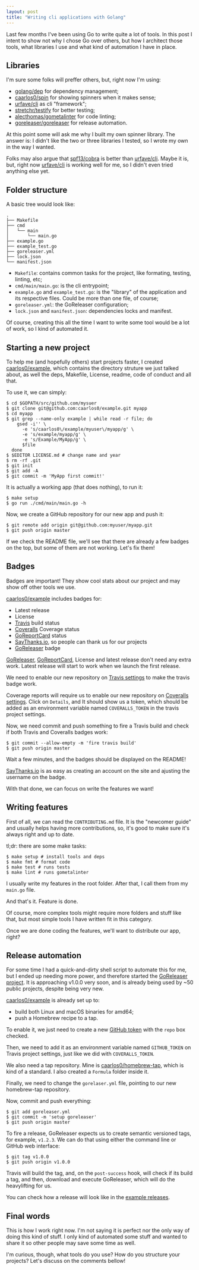 ```yaml
---
layout: post
title: "Writing cli applications with Golang"
---
```


Last few months I've been using Go to write quite a lot of tools. In this post
I intent to show not why I chose Go over others, but how I architect
those tools, what libraries I use and what kind of automation I have in place.

## Libraries

I'm sure some folks will preffer others, but, right now I'm using:

- [golang/dep] for dependency management;
- [caarlos0/spin] for showing spinners when it makes sense;
- [urfave/cli] as cli "framework";
- [stretchr/testify] for better testing;
- [alecthomas/gometalinter] for code linting;
- [goreleaser/goreleaser] for release automation.

At this point some will ask me why I built my own spinner library. The
answer is: I didn't like the two or three libraries I tested, so I wrote
my own in the way I wanted.

Folks may also argue that [spf13/cobra] is better than [urfave/cli].
Maybe it is, but, right now [urfave/cli] is working well for me, so
I didn't even tried anything else yet.

## Folder structure

A basic tree would look like:

```
.
├── Makefile
├── cmd
│   └── main
│       └── main.go
├── example.go
├── example_test.go
├── goreleaser.yml
├── lock.json
└── manifest.json
```

- `Makefile`: contains common tasks for the project, like formating, testing,
linting, etc;
- `cmd/main/main.go`: is the cli entrypoint;
- `example.go` and `example_test.go`: is the "library" of the application and
its respective files. Could be more than one file, of course;
- `goreleaser.yml`: the GoReleaser configuration;
- `lock.json` and `manifest.json`: dependencies locks and manifest.

Of course, creating this all the time I want to write some tool would be
a lot of work, so I kind of automated it.

## Starting a new project

To help me (and hopefully others) start projects faster, I created
[caarlos0/example], which contains the directory struture we just talked about,
as well the deps, Makefile, License, readme, code of conduct and all that.

To use it, we can simply:

```console
$ cd $GOPATH/src/github.com/mysuer
$ git clone git@github.com:caarlos0/example.git myapp
$ cd myapp
$ git grep --name-only example | while read -r file; do
    gsed -i'' \
      -e 's/caarlos0\/example/myuser\/myapp/g' \
      -e 's/example/myapp/g' \
      -e 's/Example/MyApp/g' \
      $file
  done
$ $EDITOR LICENSE.md # change name and year
$ rm -rf .git
$ git init
$ git add -A
$ git commit -m 'MyApp first commit!'
```

It is actually a working app (that does nothing), to run it:

```console
$ make setup
$ go run ./cmd/main/main.go -h
```

Now, we create a GitHub repository for our new app and push it:

```console
$ git remote add origin git@github.com:myuser/myapp.git
$ git push origin master
```

If we check the README file, we'll see that there are already a few
badges on the top, but some of them are not working. Let's fix them!

## Badges

Badges are important! They show cool stats about our project and
may show off other tools we use.

[caarlos0/example] includes badges for:

- Latest release
- License
- [Travis] build status
- [Coveralls] Coverage status
- [GoReportCard] status
- [SayThanks.io], so people can thank us for our projects
- [GoReleaser] badge

[GoReleaser], [GoReportCard], License and latest release don't need any extra work.
Latest release will start to work when we launch the first release.

We need to enable our new repository on
[Travis settings](https://travis-ci.org/profile/) to make the travis badge work.

Coverage reports will require us to enable our new repository on
[Coveralls settings](https://coveralls.io/repos/new). Click on `Details`, and
It should show us a token, which should be added as an environment variable
named `COVERALLS_TOKEN` in the travis project settings.

Now, we need commit and push something to fire a Travis build and check
if both Travis and Coveralls badges work:

```console
$ git commit --allow-empty -m 'fire travis build'
$ git push origin master
```

Wait a few minutes, and the badges should be displayed on the README!

[SayThanks.io] is as easy as creating an account on the site and ajusting
the username on the badge.

With that done, we can focus on write the features we want!

## Writing features

First of all, we can read the `CONTRIBUTING.md` file.
It is the "newcomer guide" and usually helps having more contributions,
so, it's good to make sure it's always right and up to date.

tl;dr: there are some make tasks:

```console
$ make setup # install tools and deps
$ make fmt # format code
$ make test # runs tests
$ make lint # runs gometalinter
```

I usually write my features in the root folder. After that, I call
them from my `main.go` file.

And that's it. Feature is done.

Of course, more complex tools might require more folders and stuff like
that, but most simple tools I have written fit in this category.

Once we are done coding the features, we'll want to distribute our app, right?

## Release automation

For some time I had a quick-and-dirty shell script to automate this for me,
but I ended up needing more power, and therefore started the
[GoReleaser project][goreleaser]. It is approaching v1.0.0 very soon, and
is already being used by ~50 public projects, despite being very new.

[caarlos0/example] is already set up to:

- build both Linux and macOS binaries for amd64;
- push a Homebrew recipe to a tap.

To enable it, we just need to create a new
[GitHub token](https://github.com/settings/tokens/new)
with the `repo` box checked.

Then, we need to add it as an environment variable named `GITHUB_TOKEN` on
Travis  project settings, just like we did with `COVERALLS_TOKEN`.

We also need a tap repository. Mine is [caarlos0/homebrew-tap], which
is kind of a standard. I also created a `Formula` folder inside it.

Finally, we need to change the `gorelaser.yml` file, pointing to our
new homebrew-tap repository.

Now, commit and push everything:

```console
$ git add goreleaser.yml
$ git commit -m 'setup goreleaser'
$ git push origin master
```

To fire a release, GoReleaser expects us to create semantic versioned
tags, for example, `v1.2.3`. We can do that using either the command line
or GitHub web interface:

```console
$ git tag v1.0.0
$ git push origin v1.0.0
```

Travis will build the tag, and, on the `post-success` hook, will check if
its build a tag, and then, download and execute GoReleaser, which will do the
heavylifting for us.

You can check how a release will look like in the
[example releases](https://github.com/caarlos0/example/releases).

## Final words

This is how I work right now. I'm not saying it is perfect nor the only
way of doing this kind of stuff. I only kind of automated some stuff and
wanted to share it so other people may save some time as well.

I'm curious, though, what tools do you use? How do you structure your projects?
Let's discuss on the comments bellow!


[alecthomas/gometalinter]: https://github.com/alecthomas/gometalinter
[caarlos0/example]: https://github.com/caarlos0/example
[caarlos0/homebrew-tap]: https://github.com/caarlos0/homebrew-tap
[caarlos0/spin]: https://github.com/caarlos0/spin
[Coveralls]: https://coveralls.io
[golang/dep]: https://github.com/golang/dep
[GoReleaser]: https://github.com/goreleaser/goreleaser
[goreleaser]: https://github.com/goreleaser/goreleaser
[goreleaser/goreleaser]: https://github.com/goreleaser/goreleaser
[GoReportCard]: https://goreportcard.com/
[SayThanks.io]: https://saythanks.io
[spf13/cobra]: https://github.com/spf13/cobra
[stretchr/testify]: https://github.com/stretchr/testify
[Travis]: http://travis-ci.org
[urfave/cli]: https://github.com/urfave/cli
